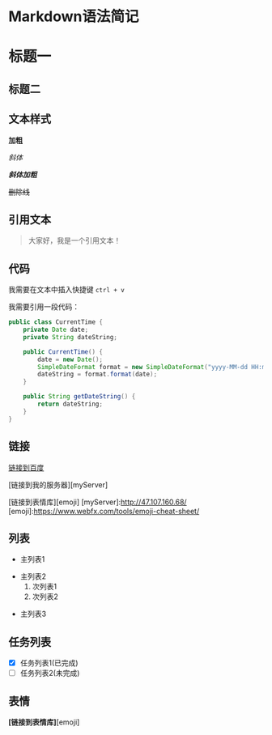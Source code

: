 # Markdown语法简记

# 标题一

## 标题二

## 文本样式

**加粗** 

*斜体* 

***斜体加粗*** 

~~删除线~~ 

## 引用文本
>大家好，我是一个引用文本！

## 代码

我需要在文本中插入快捷键 `ctrl + v`

我需要引用一段代码：
```java
public class CurrentTime {
	private Date date;
	private String dateString;

	public CurrentTime() {
		date = new Date();
		SimpleDateFormat format = new SimpleDateFormat("yyyy-MM-dd HH:mm");
		dateString = format.format(date);
	}

	public String getDateString() {
		return dateString;
	}
}
```

## 链接
[链接到百度](https://www.baidu.com/)

[链接到我的服务器][myServer]

[链接到表情库][emoji]
[myServer]:http://47.107.160.68/
[emoji]:https://www.webfx.com/tools/emoji-cheat-sheet/

## 列表
- 主列表1
* 主列表2
  1. 次列表1
  2. 次列表2
+ 主列表3

## 任务列表

- [x] 任务列表1(已完成)
- [ ] 任务列表2(未完成)

## 表情
  **[链接到表情库]**[emoji]






















